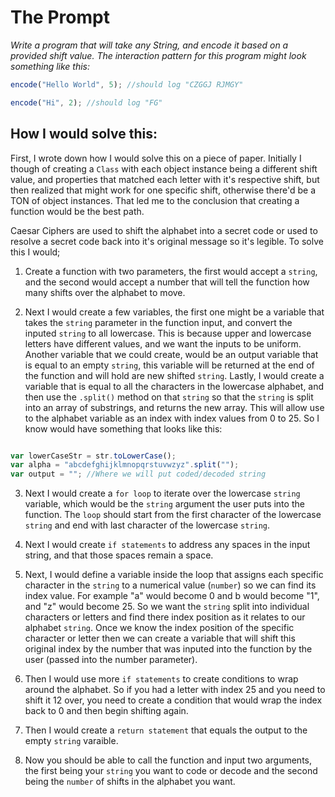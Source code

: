 # The Prompt

*Write a program that will take any String, and encode it based on a provided shift value. The interaction pattern for this program might look something like this:*

```javascript
encode("Hello World", 5); //should log "CZGGJ RJMGY"

encode("Hi", 2); //should log "FG"
```

## How I would solve this:

First, I wrote down how I would solve this on a piece of paper. Initially I though of creating a `Class` with
each object instance being a different shift value, and properties that matched each letter with it's
respective shift, but then realized that might work for one specific shift, otherwise there'd be a TON of
object instances. That led me to the conclusion that creating a function would be the best path.


Caesar Ciphers are used to shift the alphabet into a secret code or used to resolve a secret code
back into it's original message so it's legible. To solve this I would;


1. Create a function with two parameters, the first would accept a `string`, and the second would accept a
number that will tell the function how many shifts over the alphabet to move.


2. Next I would create a few variables, the first one might be a variable that takes the `string` parameter
in the function input, and convert the inputed `string` to all lowercase. This is because upper and lowercase
letters have different values, and we want the inputs to be uniform. Another variable that we could create,
would be an output variable that is equal to an empty `string`, this variable will be returned at the end of
the function and will hold are new shifted `string`. Lastly, I would create a variable that is equal to all
the characters in the lowercase alphabet, and then use the `.split()` method on that `string` so that the `string`
is split into an array of substrings, and returns the new array. This will allow use to the alphabet variable
as an index with index values from 0 to 25. So I know would have something that looks like this:
```JavaScript

var lowerCaseStr = str.toLowerCase();
var alpha = "abcdefghijklmnopqrstuvwzyz".split("");
var output = ""; //Where we will put coded/decoded string
```

3. Next I would create a `for loop` to iterate over the lowercase `string` variable, which would be the `string`
argument the user puts into the function. The `loop` should start from the first character of the lowercase `string` and
end with last character of the lowercase `string`.


4. Next I would create `if statements` to address any spaces in the input string, and that those spaces remain a space.


5. Next, I would define a variable inside the loop that assigns each specific character in the `string` to a
numerical value (`number`) so we can find its index value. For example "a" would become 0 and b would become
"1", and "z" would become 25. So we want the `string` split into individual characters or letters and find there 
index position as it relates to our alphabet `string`. Once we know the index position of the specific character
or letter then we can create a variable that will shift this original index by the number that was inputed into the
function by the user (passed into the number parameter).


6. Then I would use more `if statements` to create conditions to wrap around the alphabet. So if you had a letter with
index 25 and you need to shift it 12 over, you need to create a condition that would wrap the index back to 0 and then
begin shifting again.  

7. Then I would create a `return statement` that equals the output to the empty `string` varaible.

8. Now you should be able to call the function and input two arguments, the first being your `string` you want
to code or decode and the second being the `number` of shifts in the alphabet you want.
